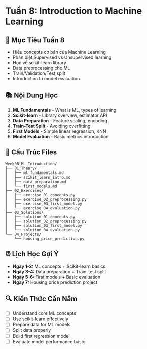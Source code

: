 # Tuần 8: Introduction to Machine Learning

## 🎯 Mục Tiêu Tuần 8

- Hiểu concepts cơ bản của Machine Learning
- Phân biệt Supervised vs Unsupervised learning
- Học về scikit-learn library
- Data preprocessing cho ML
- Train/Validation/Test split
- Introduction to model evaluation

## 📚 Nội Dung Học

1. **ML Fundamentals** - What is ML, types of learning
2. **Scikit-learn** - Library overview, estimator API
3. **Data Preparation** - Feature scaling, encoding
4. **Train-Test Split** - Avoiding overfitting
5. **First Models** - Simple linear regression, KNN
6. **Model Evaluation** - Basic metrics introduction

## 📁 Cấu Trúc Files

```
Week08_ML_Introduction/
├── 01_Theory/
│   ├── ml_fundamentals.md
│   ├── scikit_learn_intro.md
│   ├── data_preparation.md
│   └── first_models.md
├── 02_Exercises/
│   ├── exercise_01_concepts.py
│   ├── exercise_02_preprocessing.py
│   ├── exercise_03_first_model.py
│   └── exercise_04_evaluation.py
├── 03_Solutions/
│   ├── solution_01_concepts.py
│   ├── solution_02_preprocessing.py
│   ├── solution_03_first_model.py
│   └── solution_04_evaluation.py
└── 04_Projects/
    └── housing_price_prediction.py
```

## ⏰ Lịch Học Gợi Ý

- **Ngày 1-2:** ML concepts + Scikit-learn basics
- **Ngày 3-4:** Data preparation + Train-test split
- **Ngày 5-6:** First models + Basic evaluation
- **Ngày 7:** Housing price prediction project

## 🔍 Kiến Thức Cần Nắm

- [ ] Understand core ML concepts
- [ ] Use scikit-learn effectively
- [ ] Prepare data for ML models
- [ ] Split data properly
- [ ] Build first regression model
- [ ] Evaluate model performance básic
